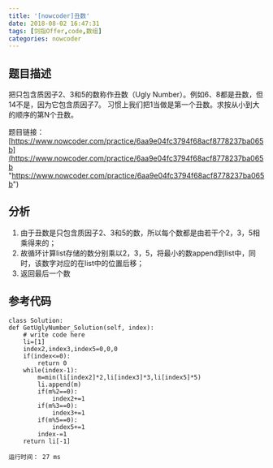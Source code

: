 ```yaml
---
title: '[nowcoder]丑数'
date: 2018-08-02 16:47:31
tags: [剑指Offer,code,数组]
categories: nowcoder
---
```


## 题目描述

把只包含质因子2、3和5的数称作丑数（Ugly Number）。例如6、8都是丑数，但14不是，因为它包含质因子7。 习惯上我们把1当做是第一个丑数。求按从小到大的顺序的第N个丑数。

题目链接： [https://www.nowcoder.com/practice/6aa9e04fc3794f68acf8778237ba065b](https://www.nowcoder.com/practice/6aa9e04fc3794f68acf8778237ba065b "https://www.nowcoder.com/practice/6aa9e04fc3794f68acf8778237ba065b")

<!-- more -->

## 分析

1. 由于丑数是只包含质因子2、3和5的数，所以每个数都是由若干个2，3，5相乘得来的；
2. 故循环计算list存储的数分别乘以2，3，5，将最小的数append到list中，同时，该数字对应的在list中的位置后移；
3. 返回最后一个数

## 参考代码

	class Solution:
    def GetUglyNumber_Solution(self, index):
        # write code here
        li=[1]
        index2,index3,index5=0,0,0
        if(index<=0):
            return 0
        while(index-1):
            m=min(li[index2]*2,li[index3]*3,li[index5]*5)
            li.append(m)
            if(m%2==0):
                index2+=1
            if(m%3==0):
                index3+=1
            if(m%5==0):
                index5+=1
            index-=1
        return li[-1]

	运行时间： 27 ms